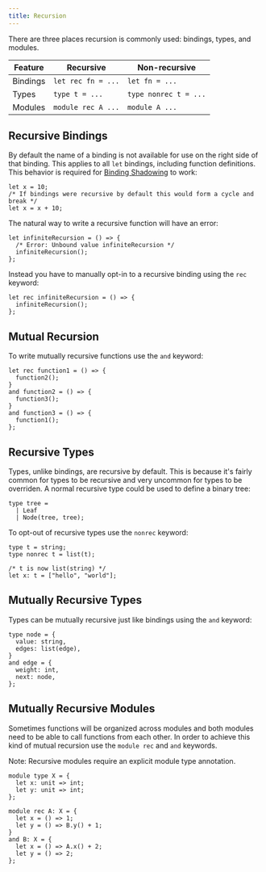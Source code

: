 ```yaml
---
title: Recursion
---
```


There are three places recursion is commonly used: bindings, types, and modules.

Feature  | Recursive           | Non-recursive
---------|---------------------|--------------
Bindings | `let rec fn = ...`  | `let fn = ...`
Types    | `type t = ...`      | `type nonrec t = ...`
Modules  | `module rec A ...`  | `module A ...`

## Recursive Bindings

By default the name of a binding is not available for use on the right side of
that binding. This applies to all `let` bindings, including function
definitions. This behavior is required for
[Binding Shadowing](bindings.md#binding-shadowing) to work:

```reason
let x = 10;
/* If bindings were recursive by default this would form a cycle and break */
let x = x + 10;
```

The natural way to write a recursive function will have an error:

```reason
let infiniteRecursion = () => {
  /* Error: Unbound value infiniteRecursion */
  infiniteRecursion();
};
```

Instead you have to manually opt-in to a recursive binding using the `rec`
keyword:

```reason
let rec infiniteRecursion = () => {
  infiniteRecursion();
};
```

## Mutual Recursion

To write mutually recursive functions use the `and` keyword:

```reason
let rec function1 = () => {
  function2();
}
and function2 = () => {
  function3();
}
and function3 = () => {
  function1();
};
```

## Recursive Types

Types, unlike bindings, are recursive by default. This is because it's fairly
common for types to be recursive and very uncommon for types to be overriden. A
normal recursive type could be used to define a binary tree:

```reason
type tree =
  | Leaf
  | Node(tree, tree);
```

To opt-out of recursive types use the `nonrec` keyword:

```reason
type t = string;
type nonrec t = list(t);

/* t is now list(string) */
let x: t = ["hello", "world"];
```

## Mutually Recursive Types

Types can be mutually recursive just like bindings using the `and` keyword:

```reason
type node = {
  value: string,
  edges: list(edge),
}
and edge = {
  weight: int,
  next: node,
};
```

## Mutually Recursive Modules

Sometimes functions will be organized across modules and both modules need to
be able to call functions from each other. In order to achieve this kind of
mutual recursion use the `module rec` and `and` keywords.

Note: Recursive modules require an explicit module type annotation.

```reason
module type X = {
  let x: unit => int;
  let y: unit => int;
};

module rec A: X = {
  let x = () => 1;
  let y = () => B.y() + 1;
}
and B: X = {
  let x = () => A.x() + 2;
  let y = () => 2;
};
```
